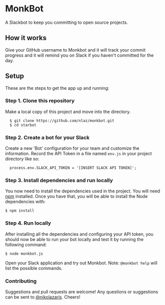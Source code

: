 # MonkBot
A Slackbot to keep you committing to open source projects.

## How it works
Give your GitHub username to Monkbot and it will track your commit progress and it will remind you on Slack if you haven't committed for the day.

## Setup

These are the steps to get the app up and running:

###  Step 1. Clone this repository
Make a local copy of this project and move into the directory.
```
  $ git clone https://github.com/nlaz/monkbot.git
  $ cd starbot
```

### Step 2. Create a bot for your Slack 
Create a new 'Bot' configuration for your team and customize the information. Record the API Token in a file named `env.js` in your project directory like so:
```
  process.env.SLACK_API_TOKEN = '[INSERT SLACK API TOKEN]';
```  

### Step 3. Install dependencies and run locally
You now need to install the dependencies used in the project. You will need [npm](https://docs.npmjs.com/getting-started/installing-node) installed. Once you have that, you will be able to install the Node dependencies with:
 
```
$ npm install
```

### Step 4. Run locally
After installing all the dependencies and configuring your API token, you should now be able to run your bot locally and test it by running the following command:
```
$ node monkbot.js
```
Open your Slack application and try out Monkbot. Note: `@monkbot help` will list the possible commands.

### Contributing
Suggestions and pull requests are welcome! Any questions or suggestions can be sent to [@nikolazaris](https://twitter.com/nikolazaris). Cheers!